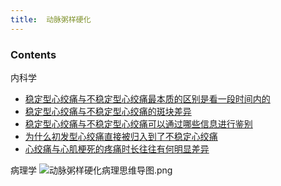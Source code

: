 ```yaml
---
title:  动脉粥样硬化
--- 
```


### Contents
内科学
- [稳定型心绞痛与不稳定型心绞痛最本质的区别是看一段时间内的](/稳定型心绞痛与不稳定型心绞痛最本质的区别是看一段时间内的)
- [稳定型心绞痛与不稳定型心绞痛的斑块差异](/稳定型心绞痛与不稳定型心绞痛的斑块差异)
- [稳定型心绞痛与不稳定型心绞痛可以通过哪些信息进行鉴别](/稳定型心绞痛与不稳定型心绞痛可以通过哪些信息进行鉴别)
- [为什么初发型心绞痛直接被归入到了不稳定心绞痛](/为什么初发型心绞痛直接被归入到了不稳定心绞痛)
- [心绞痛与心肌梗死的疼痛时长往往有何明显差异](/心绞痛与心肌梗死的疼痛时长往往有何明显差异)

病理学
![动脉粥样硬化病理思维导图.png](/note-images/动脉粥样硬化病理思维导图.png)
